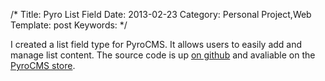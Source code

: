 /*
Title: Pyro List Field
Date: 2013-02-23
Category: Personal Project,Web
Template: post
Keywords: 
*/

I created a list field type for PyroCMS. It allows users to easily add
and manage list content. The source code is up [on
github](https://github.com/james2doyle/pyro-list-field "Pyro List Field")
and avaliable on the [PyroCMS
store](https://www.pyrocms.com/store/details/list_field_type "PyroCMS Store List Field Type").
